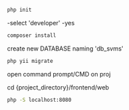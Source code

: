 ```bash
php init
```

-select 'developer' 
-yes

```bash
composer install
```

create new DATABASE naming 'db_svms'
```bash
php yii migrate
```
open command prompt/CMD on proj

cd {project_directory}/frontend/web

```bash
php -S localhost:8080
```


